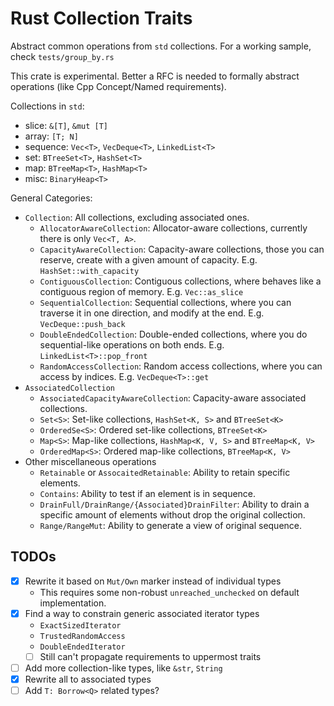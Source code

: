 # Rust Collection Traits

Abstract common operations from `std` collections. For a working sample, check `tests/group_by.rs`

This crate is experimental. Better a RFC is needed to formally abstract operations (like Cpp Concept/Named requirements).

Collections in `std`:
* slice: `&[T]`, `&mut [T]`
* array: `[T; N]`
* sequence: `Vec<T>`, `VecDeque<T>`, `LinkedList<T>`
* set: `BTreeSet<T>`, `HashSet<T>`
* map: `BTreeMap<T>`, `HashMap<T>`
* misc: `BinaryHeap<T>`

General Categories:
* `Collection`: All collections, excluding associated ones.
  - `AllocatorAwareCollection`: Allocator-aware collections, currently there is only `Vec<T, A>`.
  - `CapacityAwareCollection`: Capacity-aware collections, those you can reserve, create with a given amount of capacity. E.g. `HashSet::with_capacity`
  - `ContiguousCollection`: Contiguous collections, where behaves like a contiguous region of memory. E.g. `Vec::as_slice`
  - `SequentialCollection`: Sequential collections, where you can traverse it in one direction, and modify at the end. E.g. `VecDeque::push_back`
  - `DoubleEndedCollection`: Double-ended collections, where you do sequential-like operations on both ends. E.g. `LinkedList<T>::pop_front`
  - `RandomAccessCollection`: Random access collections, where you can access by indices. E.g. `VecDeque<T>::get`
* `AssociatedCollection`
  - `AssociatedCapacityAwareCollection`: Capacity-aware associated collections.
  - `Set<S>`: Set-like collections, `HashSet<K, S>` and `BTreeSet<K>`
  - `OrderedSe<S>`: Ordered set-like collections, `BTreeSet<K>`
  - `Map<S>`: Map-like collections, `HashMap<K, V, S>` and `BTreeMap<K, V>`
  - `OrderedMap<S>`: Ordered map-like collections, `BTreeMap<K, V>`
* Other miscellaneous operations
  - `Retainable` or `AssocaitedRetainable`: Ability to retain specific elements.
  - `Contains`: Ability to test if an element is in sequence.
  - `DrainFull/DrainRange/{Associated}DrainFilter`: Ability to drain a specific amount of elements without drop the original collection.
  - `Range/RangeMut`: Ability to generate a view of original sequence.

## TODOs

* [x] Rewrite it based on `Mut/Own` marker instead of individual types
  * This requires some non-robust `unreached_unchecked` on default implementation.
* [x] Find a way to constrain generic associated iterator types
  * `ExactSizedIterator`
  * `TrustedRandomAccess`
  * `DoubleEndedIterator`
  * [ ] Still can't propagate requirements to uppermost traits
* [ ] Add more collection-like types, like `&str`, `String`
* [x] Rewrite all to associated types
* [ ] Add `T: Borrow<Q>` related types?
